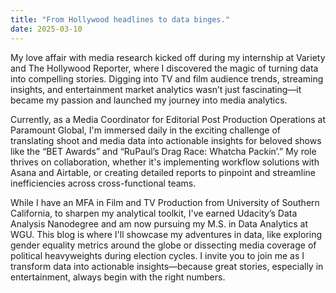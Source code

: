 ```yaml
---
title: "From Hollywood headlines to data binges."
date: 2025-03-10
---
```


<p>My love affair with media research kicked off during my internship at Variety and The Hollywood Reporter, where I discovered the magic of turning data into compelling stories. Digging into TV and film audience trends, streaming insights, and entertainment market analytics wasn’t just fascinating—it became my passion and launched my journey into media analytics.</p>
<p>Currently, as a Media Coordinator for Editorial Post Production Operations at Paramount Global, I'm immersed daily in the exciting challenge of translating shoot and media data into actionable insights for beloved shows like the “BET Awards” and “RuPaul’s Drag Race: Whatcha Packin’.” My role thrives on collaboration, whether it's implementing workflow solutions with Asana and Airtable, or creating detailed reports to pinpoint and streamline inefficiencies across cross-functional teams.</p>
<p>While I have an MFA in Film and TV Production from University of Southern California, to sharpen my analytical toolkit, I've earned Udacity’s Data Analysis Nanodegree and am now pursuing my M.S. in Data Analytics at WGU. This blog is where I'll showcase my adventures in data, like exploring gender equality metrics around the globe or dissecting media coverage of political heavyweights during election cycles.
I invite you to join me as I transform data into actionable insights—because great stories, especially in entertainment, always begin with the right numbers.</p>

